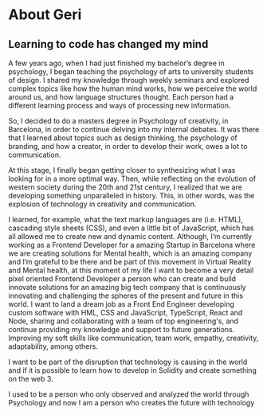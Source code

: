 # About Geri
## Learning to code has changed my mind

A few years ago, when I had just finished my bachelor’s degree in psychology, I began teaching the psychology of arts to university students of design. I shared my knowledge through weekly seminars and explored complex topics like how the human mind works, how we perceive the world around us, and how language structures thought. Each person had a different learning process and ways of processing new information.

So, I decided to do a masters degree in Psychology of creativity, in Barcelona, in order to continue delving into my internal debates. It was there that I learned about topics such as design thinking, the psychology of branding, and how a creator, in order to develop their work, owes a lot to communication.

At this stage, I finally began getting closer to synthesizing what I was looking for in a more optimal way. Then, while reflecting on the evolution of western society during the 20th and 21st century, I realized that we are developing something unparalleled in history. This, in other words, was the explosion of technology in creativity and communication.

I learned, for example, what the text markup languages are (i.e. HTML), cascading style sheets (CSS), and even a little bit of JavaScript, which has all allowed me to create new and dynamic content. Although, I’m currently working as a Frontend Developer for a amazing Startup in Barcelona where we are creating solutions for Mental health, which is an amazing company and I’m grateful to be there and be part of this movement in Virtual Reality and Mental health, at this moment of my life I want to become a very detail pixel oriented Frontend Developer a person who can create and build innovate solutions for an amazing big tech company that is continuously innovating and challenging the spheres of the present and future in this world. I want to land a dream job as a Front End Engineer developing custom software with HML, CSS and JavaScript, TypeScript, React and Node, sharing and collaborating with a team of top engineering's, and continue providing my knowledge and support to future generations. Improving my soft skills like communication, team work, empathy, creativity, adaptability, among others.

I want to be part of the disruption that technology is causing in the world and if it is possible to learn how to develop in Solidity and create something on the web 3.

I used to be a person who only observed and analyzed the world through Psychology and now I am a person who creates the future with technology